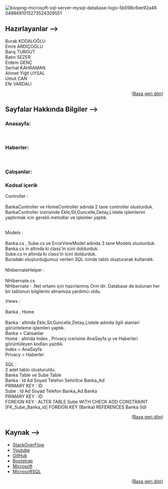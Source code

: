 <div id="top"></div>

![kisspng-microsoft-sql-server-mysql-database-logo-5b098c6ee92a46 0488681015273524309551](https://user-images.githubusercontent.com/74763030/150372747-19fd593e-232f-4cd0-80a9-76ff6db351bc.png )

## Hazırlayanlar -->

Burak KODALOĞLU <br>
Emre ARDIÇOĞLU <br>
Barış TURGUT <br>
Batın SEZER <br>
Erdem GENÇ <br>
Serhat KAHRAMAN <br>
Ahmet Yiğit UYSAL <br>
Umut CAN <br>
Efe VARDALI <br>

<p align="right">(<a href="#top">Başa geri dön</a>)</p>

## Sayfalar Hakkında Bilgiler -->

### Anasayfa: <br>

<br>

### Haberler: <br>

<br>

### Çalışanlar: <br>



### Kodsal içerik <br>

Controller : <br><br> BankaController ve HomeController adında 2 tane controller olusturduk. <br>
             BankaController icerisinde Ekle,Sil,Guncelle,Detay,Listele işlemlerini yaptırmak icin gerekli metodlar ve işlemler yaptık.<br>
             <br>
                      
Models : <br><br> Banka.cs , Sube.cs ve ErrorViewModel adinda 3 tane Models olusturduk.
       <br> Banka.cs in altında ki class'in icini doldurduk.
       <br> Sube.cs in altında ki class'in icini doldurduk.
       <br> Buradaki oluşturduğumuz verileri SQL icinde tablo oluşturarak kullandık.<br>
       <br>
NhibernateHelper :<br><br> NHibernate.cs
          <br>   NHibernate : .Net ortamı için hazırlanmış Orm dir.  Database de bulunan her bir tablonun bilgilerini almamıza yardımcı oldu.<br>

Views : <br><br>Banka , Home <br>
     <br>  Banka : altinda Ekle,Sil,Guncelle,Detay,Listele adında ilgili alanlari görünteleme işlemleri yaptık.
            <br>   Banka = Calısanlar
      <br> Home : altinda Index , Privacy icerisine AnaSayfa yı ve Haberleri görüntüleyen kodları yazdık. 
      <br>       Index = AnaSayfa
      <br>       Privacy = Haberler
      <br>        
              
SQL :<br> 2 adet tablo olusturuldu.
   <br>    Banka Table ve Sube Table
   <br>    Banka : Id Ad Soyad Telefon SehirIlce Banka_Ad  
                  PRIMARY KEY : ID
   <br>    Sube : Id Ad Soyad Telefon Banka_Ad Banka 
   <br>           PRIMARY KEY : ID
   <br>           FOREIGN KEY  : ALTER TABLE Sube WITH CHECK ADD CONSTRAINT [FK_Sube_Banka_id] FOREIGN KEY (Banka) REFERENCES Banka (Id)
<br>

<p align="right">(<a href="#top">Başa geri dön</a>)</p>

## Kaynak -->
* [StackOverFlow](https://stackoverflow.com/)
* [Youtube](https://Youtube.com/)
* [GitHub](https://github.com/)
* [Bootstrap](https://getbootstrap.com)
* [Microsoft](https://Microsoft.com)
* [MicrosoftSQL](https://docs.microsoft.com/en-us/sql/relational-databases/tables/tables?view=sql-server-ver15)

<p align="right">(<a href="#top">Başa geri dön</a>)</p>
